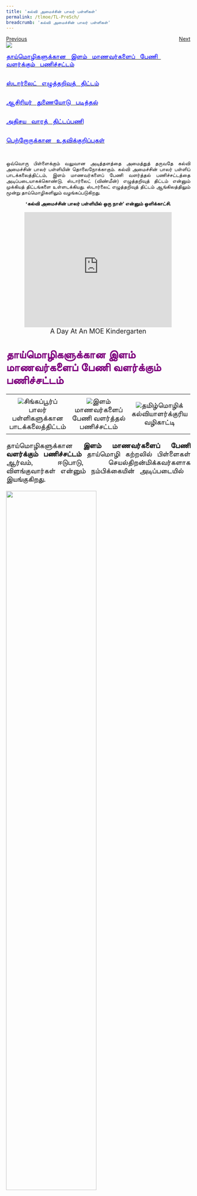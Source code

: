 ```yaml
---
title: 'கல்வி அமைச்சின் பாலர் பள்ளிகள்'
permalink: /tlmoe/TL-PreSch/
breadcrumb: 'கல்வி அமைச்சின் பாலர் பள்ளிகள்'
---
```

<html>
<body>
<style>
 table {
 
  border-collapse: collapse;
  width: 100%;
}

td{
  border: 1px solid #dddddd;
  text-align: left;
  padding: 8px;
  width:60%;
}
iframe{
border : 0;
width:80%;
}
.center{
margin-top:200px;
margin-bottom:10px;
}
  a.btn:hover, a.btn:active 
{background: lightgrey;
border-radius: 12px;}

.btn {
padding-top: 10px !important;
padding-right: 23px !important;
padding-bottom: 10px !important;
padding-left: 23px !important;
margin-left:25px;
}
</style>
<!-- Global site tag (gtag.js) - Google Ads: 726049306 -->
<script async src="https://www.googletagmanager.com/gtag/js?id=AW-726049306"></script>
<script>
  window.dataLayer = window.dataLayer || [];
  function gtag(){dataLayer.push(arguments);}
  gtag('js', new Date());

  gtag('config', 'AW-726049306');
</script>
<a href="/exhibits/தமிழ்மொழிக்-காட்சிக்கூடம்-tamil-exhibitions-b/moe-curriculum/" class="btn" style="float:left;">Previous</a>
 <a href="/tlmoe/tl-prisch/" class="btn" style="float:right;">Next</a>
 <br/>
<img src="/tlmoe/TL-PreSch-Curriculum_Header.jpg">
<p>
<a href="#C1" style="font-size:18px"><span style="color:blue; font-family:Anjal New InaiMathi Sch Book; text-align:justify;">தாய்மொழிகளுக்கான &nbsp; இளம் &nbsp; மாணவர்களைப் &nbsp; பேணி &nbsp; வளர்க்கும் &nbsp; பணிச்சட்டம்

 </span></a><br/>
<a href="#C2" style="font-size:18px"><span style="color:blue; font-family:Anjal New InaiMathi Sch Book; text-align:justify;">ஸ்டார்லைட் &nbsp; எழுத்தறிவுத் &nbsp; திட்டம்

  </span></a><br/>
<a href="#C3" style="font-size:18px"><span style="color:blue; font-family:Anjal New InaiMathi Sch Book; text-align:justify;">ஆசிரியர் &nbsp; துணையோடு &nbsp; படித்தல்

 </span></a><br/>
<a href="#C4" style="font-size:18px"><span style="color:blue; font-family:Anjal New InaiMathi Sch Book; text-align:justify;"> அதிசய &nbsp; வாரத் &nbsp; திட்டப்பணி

 </span></a><br/>
<a href="#C5" style="font-size:18px"><span style="color:blue; font-family:Anjal New InaiMathi Sch Book; text-align:justify;">பெற்றோருக்கான &nbsp; உதவிக்குறிப்புகள் 
 
 </span></a><br/> 
 <p style="font-family:Anjal New InaiMathi Sch Book; text-align:justify;">ஒவ்வொரு பிள்ளைக்கும் வலுவான அடித்தளத்தை அமைத்துத் தருவதே கல்வி அமைச்சின் பாலர் பள்ளியின் தொலைநோக்காகும். கல்வி அமைச்சின் பாலர் பள்ளிப் பாடக்கலைத்திட்டம், இளம் மாணவர்களைப் பேணி வளர்த்தல் பணிச்சட்டத்தை அடிப்படையாகக்கொண்டு, ஸ்டார்லைட் (விண்மீன்) எழுத்தறிவுத் திட்டம் என்னும் முக்கியத் திட்டங்களை உள்ளடக்கியது. ஸ்டார்லைட் எழுத்தறிவுத் திட்டம் ஆங்கிலத்திலும் மூன்று தாய்மொழிகளிலும் வழங்கப்படுகிறது. 
</p>
 <p style="font-family:Anjal New InaiMathi Sch Book; text-align:center;"><strong>‘கல்வி அமைச்சின் பாலர் பள்ளியில் ஒரு நாள்’ என்னும் ஒளிக்காட்சி. </strong>
</p>

<center>
<iframe width="560" height="315" src="https://www.youtube.com/embed/QXvV21a-TqE" frameborder="0" allow="accelerometer; autoplay; encrypted-media; gyroscope; picture-in-picture" allowfullscreen></iframe>
<br/><span style="font-size:18px;">A Day At An MOE Kindergarten
</span></center>
<br/>
 <h4 id="C1"><span style="font-family:Anjal New InaiMathi Sch Book; font-size:30px;color:purple;">தாய்மொழிகளுக்கான இளம் மாணவர்களைப் பேணி வளர்க்கும் பணிச்சட்டம்</span></h4>
 
 <table style="width: 100%;">
<tr>
    <td style="text-align: center; padding: 8px;border:0;width: 33%;">
     <a href="https://www.nel.moe.edu.sg/resources/frameworks-and-guidelines " target="_blank"><img src="/tlmoe/tl-presch01.png"></a><span style="font-family:Anjal New InaiMathi Sch Book; font-size:20px;">சிங்கப்பூர்ப் பாலர் பள்ளிகளுக்கான பாடக்கலைத்திட்டம்
</span></td>
    <td style="text-align: center;padding: 8px;border:0;width: 33%;">
     <a href="https://www.nel.moe.edu.sg/resources/frameworks-and-guidelines " target="_blank"><img src="/tlmoe/tl-presch02.png"></a><span style="font-family:Anjal New InaiMathi Sch Book; font-size:20px;">இளம் மாணவர்களைப் பேணி வளர்த்தல் பணிச்சட்டம்
</span></td>
    <td  style="text-align: center;padding: 8px;border:0;width: 33%;">
     <a href="https://www.nel.moe.edu.sg/resources/frameworks-and-guidelines " target="_blank"><img src="/tlmoe/tl-presch03.png"></a><span style="font-family:Anjal New InaiMathi Sch Book; font-size:20px;">தமிழ்மொழிக் கல்வியாளர்க்குரிய வழிகாட்டி 
</span></td>
    </tr>
 </table>
<p style="font-family:Anjal New InaiMathi Sch Book; font-size:20px;text-align:justify;">தாய்மொழிகளுக்கான <strong>இளம் மாணவர்களைப் பேணி வளர்க்கும் பணிச்சட்டம்  </strong>தாய்மொழி கற்றலில் பிள்ளைகள் ஆர்வம், ஈடுபாடு, செயல்திறன்மிக்கவர்களாக விளங்குவார்கள் என்னும் நம்பிக்கையின் அடிப்படையில் &nbsp; இயங்குகிறது.
 </p>
<img src="/tlmoe/TL-PreSch-rightImg1.png" style="width:70%">
<br/>
<p style="font-family:Anjal New InaiMathi Sch Book; font-size:20px;text-align:justify;">இளம் மாணவர்களைப் பேணி வளர்க்கும் பணிச்சட்டத்தின் அடிப்படையில் அமைந்த கற்றல் குறிக்கோள்கள்.
</p>
<table style="width: 100%;">
<tr>
    <td style="text-align: left; padding: 8px;border:0;">
    <ul>
    <li style="font-family:Anjal New InaiMathi Sch Book; font-size:20px;text-align:left;">தாய்மொழி &nbsp; கற்றலில் ஆர்வங்கொள்ளுதல்</li>
      <li style="font-family:Anjal New InaiMathi Sch Book; font-size:20px;text-align:left;">அடிப்படை &nbsp; மொழித்திறன்களை வளர்த்தல்
</li>
        <li style="font-family:Anjal New InaiMathi Sch Book; font-size:20px;">நம் பல்லினப் பண்பாட்டைத் தெரிந்துகொள்ளுதல்
</li>
    </ul>
    </td>
    <td style="text-align: left;padding: 8px;border:0;">
    <img src="/images/TL_Preschool_Image01.jpg"></td>
    
    </tr>
</table>
 <br/>
<p style="font-size:20px;font-family:Anjal New InaiMathi Sch Book; text-align:justify;">தாய்மொழிகளுக்கான இளம் மாணவர்களைப் பேணி வளர்த்தல் பணிச்சட்டத்தின் அடிப்படையில் அமைந்த ஸ்டார்லைட் எழுத்தறிவுத் திட்டத்தின் நோக்கங்கள்:</p>

<table style="width: 100%;">
<tr>
    <td style="text-align: left; padding-left:8px; padding-right: 12px;border:0;">
    <ul>
    <li style="font-size:20px;font-family:Anjal New InaiMathi Sch Book; text-align:left;">இருமொழிக் &nbsp; கல்வியை &nbsp; இளம் &nbsp; பருவத்திலேயே &nbsp; பேணி &nbsp; வளர்த்தல் 
 </li>
      <li style="font-size:20px;font-family:Anjal New InaiMathi Sch Book; text-align:left;"> பிள்ளைகள் &nbsp; ஆங்கிலத்தையும் &nbsp; தமது &nbsp; தாய்மொழியையும் &nbsp; மகிழ்ச்சியுடன் &nbsp; கற்பதற்கும் &nbsp; தன்னம்பிக்கையுடன் &nbsp; கருத்துப்பரிமாற்றத்தில் &nbsp; ஈடுபடுவதற்கும் வாய்ப்பளித்தல்</li>
        <li style="font-size:20px;font-family:Anjal New InaiMathi Sch Book; text-align:left;"> பிள்ளைகள் &nbsp; தம் &nbsp; மரபையும் &nbsp; பழக்க &nbsp; வழக்கங்களையும் &nbsp; அறிந்துகொள்ள &nbsp; வாய்ப்பளித்தல்</li>
        <li style="font-size:20px;font-family:Anjal New InaiMathi Sch Book; text-align:left;">பிள்ளைகள் &nbsp; கேட்டல், &nbsp; பேசுதல், &nbsp; திறன்களில் &nbsp; தகுந்த &nbsp; தேர்ச்சியையும் &nbsp; படித்தல், &nbsp; எழுதுதல் &nbsp; திறன்களில் &nbsp; ஆயத்த &nbsp; நிலையையும் &nbsp; பெறுவதற்கு &nbsp; வழிவகுத்தல் </li>
        <li style="font-size:20px;font-family:Anjal New InaiMathi Sch Book; text-align:left;">பிள்ளைகளின் &nbsp; எதிர்கால &nbsp; மொழி &nbsp; கற்றலுக்கு &nbsp; வலுவான &nbsp; அடித்தளத்தை &nbsp; அமைத்துத் &nbsp; தர &nbsp; உதவுதல்</li>
    </ul>
    </td>
    <td style="text-align: left;padding: 8px;border:0;">
    <img src="/images/TL_Preschool_Image02.jpg"><br/>
    <img src="/images/TL_Preschool_Image03.jpg">
 </td>
</tr>
</table>
 <h4><span style="font-size:30px;font-family:Anjal New InaiMathi Sch Book; color:purple;">கல்வி அமைச்சின் பாலர் பள்ளியின் முக்கியத் திட்டங்கள் </span></h4>
<p style="font-family:Anjal New InaiMathi Sch Book; text-align:justify;"><a href="https://www.moe.gov.sg/preschool/moe-kindergarten/curriculum/hi-light" target="_blank;">ஹை-லைட் திட்டம்</a></p>
<p  style="font-family:Anjal New InaiMathi Sch Book; text-align:justify;"><a href="https://www.moe.gov.sg/preschool/moe-kindergarten/curriculum/starlight" target="_blank;">ஸ்டார்லைட் எழுத்தறிவுத் திட்டம்  </a></p>
 <p  style="font-family:Anjal New InaiMathi Sch Book; text-align:justify; font-weight:bold;">ஸ்டார்லைட் எழுத்தறிவுத் திட்டம் இந்த நான்கு கருப்பொருள்களை மையமாகக்கொண்டு அமைந்துள்ளது
</p>
 <h4 id="C2" style="font-size:30px;font-family:Anjal New InaiMathi Sch Book; color:purple;">ஸ்டார்லைட் எழுத்தறிவுத் திட்டம்
</h4>
 <p style="font-family:Anjal New InaiMathi Sch Book; font-size:20px; color:black; font-weight:bold;">கருப்பொருள்கள்</p>
<img src="/images/TL-Preschool_Poster1.jpg">
 <p style="font-family:Anjal New InaiMathi Sch Book; font-size:20px;text-align:justify; font-weight:bold;">மொழி கற்றல் மகிழ்ச்சிமிக்கதாக அமையப் பயன்படும் வளங்கள்:</p>
 <img src="/images/TL-Preschool_Poster2.jpg">
<h4 id="C3" style="font-family:Anjal New InaiMathi Sch Book; font-size:30px;color:purple;">ஆசிரியர் துணையோடு வாசித்தல்
</h4>
<table>
       <tr>
         <td><p style="font-family:Anjal New InaiMathi Sch Book; text-align:left;">ஆசிரியர் &nbsp; துணையோடு &nbsp; வாசித்தல் &nbsp; என்னும் &nbsp; அணுகுமுறை &nbsp; பெரிய &nbsp; புத்தகங்களின்வழிப் &nbsp; பிள்ளைகளுக்கு &nbsp; மகிழ்ச்சிமிக்க &nbsp; கற்றல் &nbsp; அனுபவத்தை &nbsp; ஏற்படுத்தித் &nbsp; தருகிறது. &nbsp; இது &nbsp; பிள்ளைகளின் &nbsp; ஈடுபாட்டை &nbsp; அதிகரிப்பதோடு &nbsp; கேட்டல், &nbsp; பேசுதல், &nbsp; படித்தல் &nbsp; ஆகிய &nbsp; மொழித்திறன்களை &nbsp; வளர்த்துக்கொள்ளவும் &nbsp; துணைபுரிகிறது. </p><br/><br/>
          
</td>
 <td><img src="/images/TL-PreSch-right5.jpg">
</td>
         </tr>
 </table>
 <br/>
 <img src="/tlmoe/TL-PreSch-rightImg2.png">
 <br/>
 <p style="font-family:Anjal New InaiMathi Sch Book; font-size:20px;text-align:justify"><strong>‘ஆசிரியர் துணையோடு வாசித்தல் அணுகுமுறை’ என்னும் ஒளிக்காட்சி</strong>
</p>
  <center>
  <iframe width="560" height="315" src="https://www.youtube.com/embed/RfP2dGBTlQc" frameborder="0" allow="accelerometer; autoplay; encrypted-media; gyroscope; picture-in-picture" allowfullscreen></iframe>
  <br/><span style="font-family:Anjal New InaiMathi Sch Book; font-size:18px;">Shared Book Approach
</span></center>
<br/>
 <a href="https://www.nel.moe.edu.sg/qql/slot/u143/Resources/BigBooks/Tamil/NEL-Big-Book-Tamil-Teaching-Steps.pdf" target="_blank">ஆசிரியரின் துணையுடன் படித்தல் அணுகுமுறையைப்பற்றிக் கூடுதல் விவரங்கள் பெற இந்த இணைப்பைச் சொடுக்கவும்.</a> 
<h4 id="C4"><span style="font-family:Anjal New InaiMathi Sch Book; font-size:30px;color:purple;">அதிசய வாரத் திட்டப்பணி (WoW Project)
 </span>
</h4>
<img src="/tlmoe/TL-Presch_Poster01.jpg">
<br/>
 <p style="font-family:Anjal New InaiMathi Sch Book; font-size:20px;text-align:justify">இந்த <a href="https://www.nel.moe.edu.sg/resources/49800/49802" target="_blank">இணைப்பின்வழி</a> அதிசய வாரத் திட்டப்பணிகளைப்பற்றித் தெரிந்துகொள்ளுங்கள் 
</p>
 <h4 id="C5"><span style="font-family:Anjal New InaiMathi Sch Book; font-size:30px;color:purple;">வீட்டில் தாய்மொழிப் புழக்கத்தை ஊக்குவிக்கப் பிள்ளைகளுடன் பெற்றோர் வீட்டிலிருந்து செய்யும் நடவடிக்கைகள்
</span></h4>
<p  style="font-family:Anjal New InaiMathi Sch Book; font-size:20px;text-align:justify">பெற்றோர்களே, பின்வரும் நடவடிக்கைகளின்வழி வீட்டில் உங்கள் பிள்ளையின் கற்றலுக்கும் வளர்ச்சிக்கும் நீங்கள் ஆதரவு அளிக்கலாம். இந்த நடவடிக்கைகள் கருத்துப்பரிமாற்றத்தையும் குடும்பப் பிணைப்பையும் ஊக்குவிக்கின்றன.
</p>
<div class="atab">
      <input id="tab-1" type="checkbox" name="tab">
   <label for="tab-1" style="font-family:Anjal New InaiMathi Sch Book; font-size:22px" class="lbTM">‘என்னிடமுள்ள வண்ண உடைகள்!’ நடவடிக்கை
</label>
<div class="tab-content">
<img src="/tlmoe/TL-Presch_Activity1.jpg">
  </div></div>
  <div class="atab">
      <input id="tab-2" type="checkbox" name="tab">
   <label for="tab-2" style="font-family:Anjal New InaiMathi Sch Book; font-size:22px" class="lbTM">‘கதை கேளு, கதை கேளு!’ நடவடிக்கை
</label>
     <div class="tab-content">
<img src="/tlmoe/TL-Presch_Activity2.jpg">
</div></div>
<div class="atab">
      <input id="tab-3" type="checkbox" name="tab">
   <label for="tab-3" style="font-family:Anjal New InaiMathi Sch Book; font-size:22px" class="lbTM">‘இது எங்கிருக்கிறது?’ நடவடிக்கை
</label>
     <div class="tab-content">
<img src="/tlmoe/TL-Presch_Activity3.jpg">
</div></div>
<div class="atab">
      <input id="tab-4" type="checkbox" name="tab">
   <label for="tab-4" style="font-family:Anjal New InaiMathi Sch Book; font-size:22px" class="lbTM">‘என் குடும்பத்தினர்’ நடவடிக்கை
</label>
     <div class="tab-content">
<img src="/tlmoe/TL-Presch_Activity4.jpg">
</div></div>
<div class="btntop"><a href="#top" style="text-decoration:none;"><span style="color:white"><b>Top</b></span></a></div>
